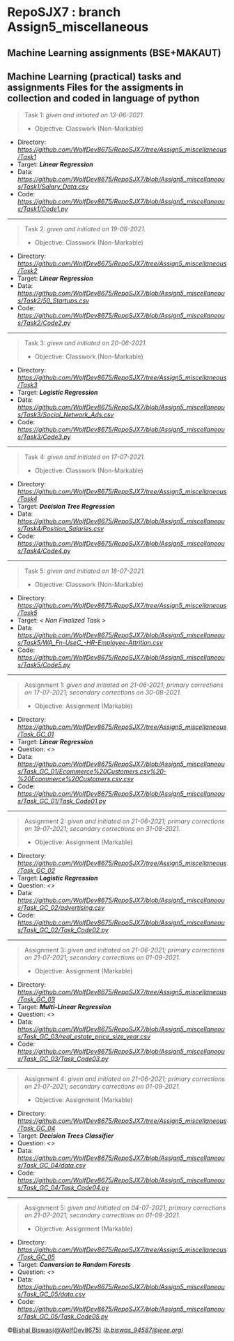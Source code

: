 # RepoSJX7 : branch Assign5_miscellaneous
__Machine Learning assignments (BSE+MAKAUT)__
---
Machine Learning (practical) tasks and assignments
Files for the assigments in collection and coded in language of python 
---
> Task 1: _given and initiated on 13-06-2021._
> - Objective: Classwork (Non-Markable)
- Directory: _https://github.com/WolfDev8675/RepoSJX7/tree/Assign5_miscellaneous/Task1_
- Target: _**Linear Regression**_
- Data: _https://github.com/WolfDev8675/RepoSJX7/blob/Assign5_miscellaneous/Task1/Salary_Data.csv_
- Code: _https://github.com/WolfDev8675/RepoSJX7/blob/Assign5_miscellaneous/Task1/Code1.py_
---
> Task 2: _given and initiated on 19-06-2021._
> - Objective: Classwork (Non-Markable)
- Directory: _https://github.com/WolfDev8675/RepoSJX7/tree/Assign5_miscellaneous/Task2_
- Target: _**Linear Regression**_
- Data: _https://github.com/WolfDev8675/RepoSJX7/blob/Assign5_miscellaneous/Task2/50_Startups.csv_
- Code: _https://github.com/WolfDev8675/RepoSJX7/blob/Assign5_miscellaneous/Task2/Code2.py_
---
> Task 3: _given and initiated on 20-06-2021._
> - Objective: Classwork (Non-Markable)
- Directory: _https://github.com/WolfDev8675/RepoSJX7/tree/Assign5_miscellaneous/Task3_
- Target: _**Logistic Regression**_
- Data: _https://github.com/WolfDev8675/RepoSJX7/blob/Assign5_miscellaneous/Task3/Social_Network_Ads.csv_
- Code: _https://github.com/WolfDev8675/RepoSJX7/blob/Assign5_miscellaneous/Task3/Code3.py_
---
> Task 4: _given and initiated on 17-07-2021._
> - Objective: Classwork (Non-Markable)
- Directory: _https://github.com/WolfDev8675/RepoSJX7/tree/Assign5_miscellaneous/Task4_
- Target: _**Decision Tree Regression**_
- Data: _https://github.com/WolfDev8675/RepoSJX7/blob/Assign5_miscellaneous/Task4/Position_Salaries.csv_
- Code: _https://github.com/WolfDev8675/RepoSJX7/blob/Assign5_miscellaneous/Task4/Code4.py_
---
> Task 5: _given and initiated on 18-07-2021._
> - Objective: Classwork (Non-Markable)
- Directory: _https://github.com/WolfDev8675/RepoSJX7/tree/Assign5_miscellaneous/Task5_
- Target: _< Non Finalized Task >_
- Data: _https://github.com/WolfDev8675/RepoSJX7/blob/Assign5_miscellaneous/Task5/WA_Fn-UseC_-HR-Employee-Attrition.csv_
- Code: _https://github.com/WolfDev8675/RepoSJX7/blob/Assign5_miscellaneous/Task5/Code5.py_
---
> Assignment 1: _given and initiated on 21-06-2021; primary corrections on 17-07-2021; secondary corrections on 30-08-2021._
> - Objective: Assignment (Markable) 
- Directory: _https://github.com/WolfDev8675/RepoSJX7/tree/Assign5_miscellaneous/Task_GC_01_
- Target: _**Linear Regression**_
- Question: _<>_
- Data: _https://github.com/WolfDev8675/RepoSJX7/blob/Assign5_miscellaneous/Task_GC_01/Ecommerce%20Customers.csv%20-%20Ecommerce%20Customers.csv.csv_
- Code: _https://github.com/WolfDev8675/RepoSJX7/blob/Assign5_miscellaneous/Task_GC_01/Task_Code01.py_ 
---
> Assignment 2: _given and initiated on 21-06-2021; primary corrections on 19-07-2021; secondary corrections on 31-08-2021._
> - Objective: Assignment (Markable) 
- Directory: _https://github.com/WolfDev8675/RepoSJX7/tree/Assign5_miscellaneous/Task_GC_02_
- Target: _**Logistic Regression**_
- Question: _<>_
- Data: _https://github.com/WolfDev8675/RepoSJX7/blob/Assign5_miscellaneous/Task_GC_02/advertising.csv_
- Code: _https://github.com/WolfDev8675/RepoSJX7/blob/Assign5_miscellaneous/Task_GC_02/Task_Code02.py_
---
> Assignment 3: _given and initiated on 21-06-2021; primary corrections on 21-07-2021; secondary corrections on 01-09-2021._
> - Objective: Assignment (Markable) 
- Directory: _https://github.com/WolfDev8675/RepoSJX7/tree/Assign5_miscellaneous/Task_GC_03_
- Target: _**Multi-Linear Regression**_
- Question: _<>_
- Data: _https://github.com/WolfDev8675/RepoSJX7/blob/Assign5_miscellaneous/Task_GC_03/real_estate_price_size_year.csv_
- Code: _https://github.com/WolfDev8675/RepoSJX7/blob/Assign5_miscellaneous/Task_GC_03/Task_Code03.py_
---
> Assignment 4: _given and initiated on 21-06-2021; primary corrections on 21-07-2021; secondary corrections on 01-09-2021._
> - Objective: Assignment (Markable) 
- Directory: _https://github.com/WolfDev8675/RepoSJX7/tree/Assign5_miscellaneous/Task_GC_04_
- Target: _**Decision Trees Classifier**_
- Question: _<>_
- Data: _https://github.com/WolfDev8675/RepoSJX7/blob/Assign5_miscellaneous/Task_GC_04/data.csv_
- Code: _https://github.com/WolfDev8675/RepoSJX7/blob/Assign5_miscellaneous/Task_GC_04/Task_Code04.py_
---
> Assignment 5: _given and initiated on 04-07-2021; primary corrections on 21-07-2021; secondary corrections on 01-09-2021._
> - Objective: Assignment (Markable) 
- Directory: _https://github.com/WolfDev8675/RepoSJX7/tree/Assign5_miscellaneous/Task_GC_05_
- Target: _**Conversion to Random Forests**_
- Question: _<>_
- Data: _https://github.com/WolfDev8675/RepoSJX7/blob/Assign5_miscellaneous/Task_GC_05/data.csv_
- Code: _https://github.com/WolfDev8675/RepoSJX7/blob/Assign5_miscellaneous/Task_GC_05/Task_Code05.py_


&copy;[Bishal Biswas(@WolfDev8675)](https://github.com/WolfDev8675)
_(b.biswas_94587@ieee.org)_
